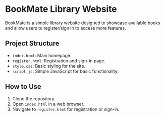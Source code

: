 # BookMate Library Website

BookMate is a simple library website designed to showcase available books and allow users to register/sign in to access more features.

## Project Structure

- `index.html`: Main homepage.
- `register.html`: Registration and sign-in page.
- `style.css`: Basic styling for the site.
- `script.js`: Simple JavaScript for basic functionality.

## How to Use

1. Clone the repository.
2. Open `index.html` in a web browser.
3. Navigate to `register.html` for registration or sign-in.
